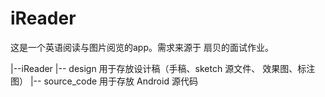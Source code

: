 # iReader
这是一个英语阅读与图片阅览的app。需求来源于 扇贝的面试作业。

|--iReader
  |-- design 用于存放设计稿（手稿、sketch 源文件、 效果图、标注图）
  |-- source_code 用于存放 Android 源代码
